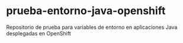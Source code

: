 # prueba-entorno-java-openshift
Repositorio de prueba para variables de entorno en aplicaciones Java desplegadas en OpenShift
